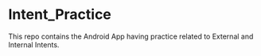 # Intent_Practice
This repo contains the Android App having practice related to External and Internal Intents.
